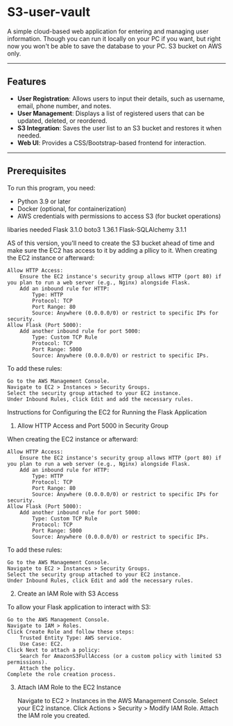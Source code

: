 # S3-user-vault
A simple cloud-based web application for entering and managing user information. Though you can run it locally on your PC if you want, but right now you won't be able to save the database to your PC.  S3 bucket on AWS only.

---

## Features
- **User Registration**: Allows users to input their details, such as username, email, phone number, and notes.
- **User Management**: Displays a list of registered users that can be updated, deleted, or reordered.
- **S3 Integration**: Saves the user list to an S3 bucket and restores it when needed.
- **Web UI**: Provides a CSS/Bootstrap-based frontend for interaction.

---


## Prerequisites
To run this program, you need:
- Python 3.9 or later
- Docker (optional, for containerization)
- AWS credentials with permissions to access S3 (for bucket operations)


libaries needed
Flask 3.1.0
boto3 1.36.1
Flask-SQLAlchemy 3.1.1


AS of this version, you'll need to create the S3 bucket ahead of time and make sure the EC2 has access to it by adding a pllicy to it. 
When creating the EC2 instance or afterward:

    Allow HTTP Access:
        Ensure the EC2 instance's security group allows HTTP (port 80) if you plan to run a web server (e.g., Nginx) alongside Flask.
        Add an inbound rule for HTTP:
            Type: HTTP
            Protocol: TCP
            Port Range: 80
            Source: Anywhere (0.0.0.0/0) or restrict to specific IPs for security.
    Allow Flask (Port 5000):
        Add another inbound rule for port 5000:
            Type: Custom TCP Rule
            Protocol: TCP
            Port Range: 5000
            Source: Anywhere (0.0.0.0/0) or restrict to specific IPs.

To add these rules:

    Go to the AWS Management Console.
    Navigate to EC2 > Instances > Security Groups.
    Select the security group attached to your EC2 instance.
    Under Inbound Rules, click Edit and add the necessary rules.



Instructions for Configuring the EC2 for Running the Flask Application
1. Allow HTTP Access and Port 5000 in Security Group

When creating the EC2 instance or afterward:

    Allow HTTP Access:
        Ensure the EC2 instance's security group allows HTTP (port 80) if you plan to run a web server (e.g., Nginx) alongside Flask.
        Add an inbound rule for HTTP:
            Type: HTTP
            Protocol: TCP
            Port Range: 80
            Source: Anywhere (0.0.0.0/0) or restrict to specific IPs for security.
    Allow Flask (Port 5000):
        Add another inbound rule for port 5000:
            Type: Custom TCP Rule
            Protocol: TCP
            Port Range: 5000
            Source: Anywhere (0.0.0.0/0) or restrict to specific IPs.

To add these rules:

    Go to the AWS Management Console.
    Navigate to EC2 > Instances > Security Groups.
    Select the security group attached to your EC2 instance.
    Under Inbound Rules, click Edit and add the necessary rules.

2. Create an IAM Role with S3 Access

To allow your Flask application to interact with S3:

    Go to the AWS Management Console.
    Navigate to IAM > Roles.
    Click Create Role and follow these steps:
        Trusted Entity Type: AWS service.
        Use Case: EC2.
    Click Next to attach a policy:
        Search for AmazonS3FullAccess (or a custom policy with limited S3 permissions).
        Attach the policy.
    Complete the role creation process.

3. Attach IAM Role to the EC2 Instance

    Navigate to EC2 > Instances in the AWS Management Console.
    Select your EC2 instance.
    Click Actions > Security > Modify IAM Role.
    Attach the IAM role you created.
